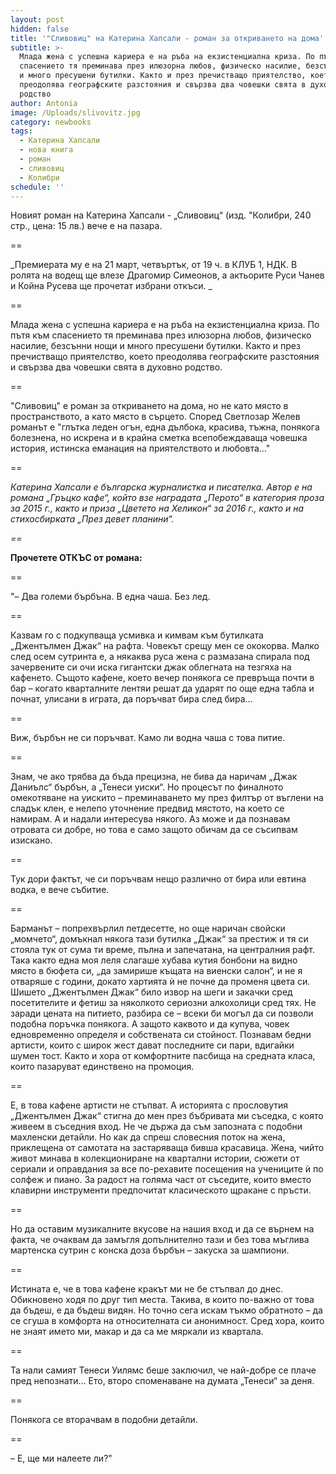 ```yaml
---
layout: post
hidden: false
title: '"Сливовиц" на Катерина Хапсали - роман за откриването на дома'
subtitle: >-
  Млада жена с успешна кариера е на ръба на екзистенциална криза. По пътя към
  спасението тя преминава през илюзорна любов, физическо насилие, безсънни нощи
  и много пресушени бутилки. Както и през пречистващо приятелство, което
  преодолява географските разстояния и свързва два човешки свята в духовно
  родство
author: Antonia
image: /Uploads/slivovitz.jpg
category: newbooks
tags:
  - Катерина Хапсали
  - нова книга
  - роман
  - сливовиц
  - Колибри
schedule: ''
---
```

Новият роман на Катерина Хапсали - „Сливовиц“ (изд. "Колибри, 240 стр., цена: 15 лв.) вече е на пазара.

\==

_Премиерата му е на 21 март, четвъртък, от 19 ч. в КЛУБ 1, НДК. В ролята на водещ ще влезе Драгомир Симеонов, а актьорите Руси Чанев и Койна Русева ще прочетат избрани откъси. _

\==

Млада жена с успешна кариера е на ръба на екзистенциална криза. По пътя към спасението тя преминава през илюзорна любов, физическо насилие, безсънни нощи и много пресушени бутилки. Както и през пречистващо приятелство, което преодолява географските разстояния и свързва два човешки свята в духовно родство. 

\==

"Сливовиц" е роман за откриването на дома, но не като място в пространството, а като място в сърцето. Според Светлозар Желев романът е "глътка леден огън, една дълбока, красива, тъжна, понякога болезнена, но искрена и в крайна сметка всепобеждаваща човешка история, истинска еманация на приятелството и любовта…"

\==

_Катерина Хапсали е българска журналистка и писателка. Автор е на романа „Гръцко кафе“, който взе наградата „Перото“ в категория проза за 2015 г., както и приза „Цветето на Хеликон“ за 2016 г., както и на стихосбирката „През девет планини“._

_\==_

**Прочетете ОТКЪС от романа:**

\==

"– Два големи бърбъна. В една чаша. Без лед. 

\==

Казвам го с подкупваща усмивка и кимвам към бутилката „Джентълмен Джак“ на рафта. Човекът срещу мен се ококорва. Малко след осем сутринта е, а някаква руса жена с размазана спирала под зачервените си очи иска гигантски джак облегната на тезгяха на кафенето. Същото кафене, което вечер понякога се превръща почти в бар  – когато кварталните лентяи решат да ударят по още една табла и почнат, улисани в играта, да поръчват бира след бира… 

\==

Виж, бърбън не си поръчват. Камо ли водна чашa с това питие.

\==

Знам, че ако трябва да бъда прецизна, не бива да наричам „Джак Даниълс“ бърбън, а „Тенеси уиски“. Но процесът по финалното омекотяване на уискито – преминаването му през филтър от въглени на сладък клен, е нелепо уточнение предвид мястото, на което се намирам. А и надали интересува някого. Аз може и да познавам отровата си добре, но това е само защото обичам да се съсипвам изискано. 

\==

Тук дори фактът, че си поръчвам нещо различно от бира или евтина водка, е вече събитие. 

\==

Барманът – попрехвърлил петдесетте, но още наричан свойски „момчето“, домъкнал някога тази бутилка „Джак“ за престиж и тя си стояла тук от сума ти време, пълна и запечатана, на централния рафт. Така както една моя леля слагаше хубава кутия бонбони на видно място в бюфета си, „да замирише къщата на виенски салон“, и не я отваряше с години, докато хартията ѝ не почне да променя цвета си. Шишето „Джентълмен Джак“ било извор на шеги и закачки сред посетителите и фетиш за няколкото сериозни алкохолици сред тях. Не заради цената на питието, разбира се – всеки би могъл да си позволи подобна поръчка понякога. А защото каквото и да купува, човек едновременно определя и собствената си стойност. Познавам бедни артисти, които с широк жест дават последните си пари, вдигайки шумен тост. Както и хора от комфортните пасбища на средната класа, които пазаруват единствено на промоция. 

\==

Е, в това кафене артисти не стъпват. А историята с прослoвутия „Джентълмен Джак“ стигна до мен през бъбривата ми съседка, с която живеем в съседния вход. Не че държа да съм запозната с подобни махленски детайли. Но как да спреш словесния поток на жена, приклещена от самотата на застаряваща бивша красавица. Жена, чийто живот минава в колекциониране на квартални истории, сюжети от сериали и оправдания за все по-рехавите посещения на учениците ѝ по солфеж и пиано. За радост на голяма част от съседите, които вместо клавирни инструменти предпочитат класическото щракане с пръсти. 

\==

Но да оставим музикалните вкусове на нашия вход и да се върнем на факта, че очаквам да замъгля допълнително тази и без това мъглива мартенска сутрин с конска доза бърбън – закуска за шампиони. 

\==

Истината е, че в това кафене кракът ми не бе стъпвал до днес. Обикновено ходя по друг тип места. Такива, в които по-важно от това да бъдеш, е да бъдеш видян. Но точно сега искам тъкмо обратното  – да се сгуша в комфорта на относителната си анонимност. Сред хора, които не знаят името ми, макар и да са ме мяркали из квартала. 

\==

Та нали самият Тенеси Уилямс беше заключил, че най-добре се плаче пред непознати… Ето, второ споменаване на думата „Тенеси“ за деня. 

\==

Понякога се вторачвам в подобни детайли. 

\==

– Е, ще ми налеете ли?"
